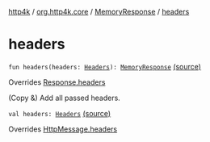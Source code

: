 [http4k](../../index.md) / [org.http4k.core](../index.md) / [MemoryResponse](index.md) / [headers](./headers.md)

# headers

`fun headers(headers: `[`Headers`](../-headers.md)`): `[`MemoryResponse`](index.md) [(source)](https://github.com/http4k/http4k/blob/master/http4k-core/src/main/kotlin/org/http4k/core/http.kt#L284)

Overrides [Response.headers](../-response/headers.md)

(Copy &amp;) Add all passed headers.

`val headers: `[`Headers`](../-headers.md) [(source)](https://github.com/http4k/http4k/blob/master/http4k-core/src/main/kotlin/org/http4k/core/http.kt#L281)

Overrides [HttpMessage.headers](../-http-message/headers.md)


